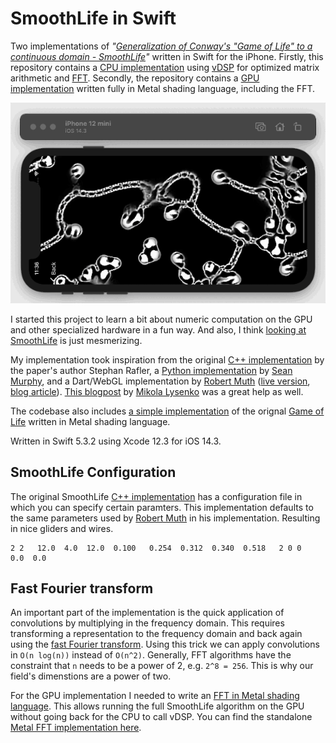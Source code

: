 SmoothLife in Swift
===============

Two implementations of _"[Generalization of Conway's "Game of Life" to a continuous domain - SmoothLife](https://arxiv.org/abs/1111.1567)"_ written in Swift for the iPhone. Firstly, this repository contains a [CPU implementation](Source/SmoothLifevDSP) using [vDSP](https://developer.apple.com/documentation/accelerate/vdsp) for optimized matrix arithmetic and [FFT](https://en.wikipedia.org/wiki/Fast_Fourier_transform). Secondly, the repository contains a [GPU implementation](Source/SmoothLifeMetal) written fully in Metal shading language, including the FFT.

![SmoothLife in Swift running in the iPhone Simulator](Example.gif)

I started this project to learn a bit about numeric computation on the GPU and other specialized hardware in a fun way. And also, I think [looking at SmoothLife](https://www.youtube.com/watch?v=KJe9H6qS82I) is just mesmerizing.

My implementation took inspiration from the original [C++ implementation](https://sourceforge.net/projects/smoothlife/) by the paper's author Stephan Rafler, a [Python implementation](https://github.com/duckythescientist/SmoothLife) by [Sean Murphy](https://github.com/duckythescientist), and a Dart/WebGL implementation by [Robert Muth](https://github.com/robertmuth) ([live version](http://art.muth.org/smoothlife.html), [blog article](http://robertmuth.blogspot.com/2016/01/smoothlife-in-webgl.html)). [This blogpost](https://0fps.net/2012/11/19/conways-game-of-life-for-curved-surfaces-part-1/) by [Mikola Lysenko](https://github.com/mikolalysenko/) was a great help as well.

The codebase also includes [a simple implementation](Source/GameOfLifeMetal) of the orignal [Game of Life](https://en.wikipedia.org/wiki/Conway%27s_Game_of_Life) written in Metal shading language. 

Written in Swift 5.3.2 using Xcode 12.3 for iOS 14.3.


SmoothLife Configuration
--------------------

The original SmoothLife [C++ implementation](https://sourceforge.net/projects/smoothlife/) has a configuration file in which you can specify certain paramters. This implementation defaults to the same parameters used by [Robert Muth](http://robertmuth.blogspot.com/2016/01/smoothlife-in-webgl.html) in his implementation. Resulting in nice gliders and wires.

```
2 2   12.0  4.0  12.0  0.100   0.254  0.312  0.340  0.518   2 0 0   0.0  0.0
```

Fast Fourier transform
--------------------

An important part of the implementation is the quick application of convolutions by multiplying in the frequency domain. This requires transforming a representation to the frequency domain and back again using the [fast Fourier transform](https://en.wikipedia.org/wiki/Fast_Fourier_transform). Using this trick we can apply convolutions in `O(n log(n))` instead of `O(n^2)`.  Generally, FFT algorithms have the constraint that  `n` needs to be a power of 2, e.g. `2^8 = 256`. This is why our field's dimenstions are a power of two.

For the GPU implementation I needed to write an [FFT in Metal shading language](Source/MetalFFT). This allows running the full SmoothLife algorithm on the GPU without going back for the CPU to call vDSP. You can find the standalone [Metal FFT implementation here](Source/MetalFFT).

